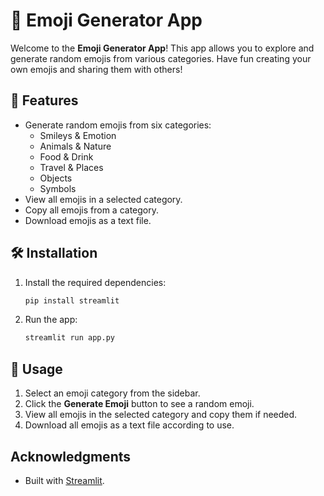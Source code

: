 # 🎨 Emoji Generator App

Welcome to the **Emoji Generator App**! This app allows you to explore and generate random emojis from various categories. Have fun creating your own emojis and sharing them with others!

## 🌟 Features

- Generate random emojis from six categories:
  - Smileys & Emotion
  - Animals & Nature
  - Food & Drink
  - Travel & Places
  - Objects
  - Symbols
- View all emojis in a selected category.
- Copy all emojis from a category.
- Download emojis as a text file.

## 🛠️ Installation
1. Install the required dependencies:
   ```bash
   pip install streamlit
   ```

2. Run the app:
   ```bash
   streamlit run app.py
   ```

## 🚀 Usage

1. Select an emoji category from the sidebar.
2. Click the **Generate Emoji** button to see a random emoji.
3. View all emojis in the selected category and copy them if needed.
4. Download all emojis as a text file according to use.

## Acknowledgments

- Built with [Streamlit](https://streamlit.io/).